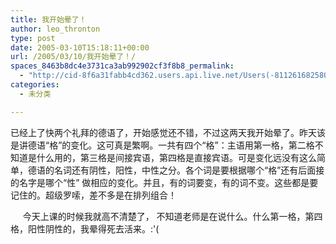 ```yaml
---
title: 我开始晕了！
author: leo_thronton
type: post
date: 2005-03-10T15:18:11+00:00
url: /2005/03/10/我开始晕了！/
spaces_8463b8dc4e3731ca3ab992902cf3f8b8_permalink:
  - "http://cid-8f6a31fabb4cd362.users.api.live.net/Users(-8112616825800567966)/Blogs('8F6A31FABB4CD362!102')/Entries('8F6A31FABB4CD362!135')?authkey=yuBuArwciRo%24"
categories:
  - 未分类

---
```

<div id="msgcns!8F6A31FABB4CD362!135" class="bvMsg">
  <p>
    已经上了快两个礼拜的德语了，开始感觉还不错，不过这两天我开始晕了。昨天该是讲德语“格”的变化。这可真是繁啊。一共有四个“格”：主语用第一格，第二格不知道是什么用的，第三格是间接宾语，第四格是直接宾语。可是变化远没有这么简单，德语的名词还有阴性，阳性，中性之分。各个词是要根据哪个“格”还有后面接的名字是哪个“性” 做相应的变化。并且，有的词要变，有的词不变。这些都是要记住的。超级罗嗦，差不多是在排列组合！
  </p>
  
  <p>
         今天上课的时候我就高不清楚了， 不知道老师是在说什么。什么第一格，第四格，阳性阴性的，我晕得死去活来。:'(
  </p>
</div>
